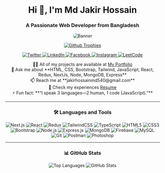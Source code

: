 <h1 align="center">Hi 👋, I'm Md Jakir Hossain</h1>
<h3 align="center">A Passionate Web Developer from Bangladesh</h3>

<!-- Banner Section -->
<p align="center">
  <img src="https://i.ibb.co.com/f9n1Ngt/banner-Github.jpg" alt="Banner" style="max-width: 100%; height: auto; border-radius: 10px;">
</p>

<!-- Profile Trophy -->
<p align="center">
  <a href="https://github.com/ryo-ma/github-profile-trophy">
    <img src="https://github-profile-trophy.vercel.app/?username=jakir540&row=1&column=6&theme=gruvbox&margin-w=15&margin-h=15" alt="Github Trophies"/>
  </a>
</p>

<!-- Social Media Badges -->
<p align="center">
  <a href="https://twitter.com/mdjakir7400" target="_blank">
    <img src="https://img.shields.io/twitter/follow/mdjakir7400?logo=twitter&style=for-the-badge" alt="Twitter" />
  </a>
  <a href="https://linkedin.com/in/md-jakir-hossain-1398741b2" target="_blank">
    <img src="https://img.shields.io/badge/-LinkedIn-blue?style=for-the-badge&logo=linkedin" alt="LinkedIn" />
  </a>
  <a href="https://fb.com/md.jakirhasan.9279" target="_blank">
    <img src="https://img.shields.io/badge/Facebook-1877F2?style=for-the-badge&logo=facebook&logoColor=white" alt="Facebook" />
  </a>
  <a href="https://instagram.com/md.jakirhasan.9279" target="_blank">
    <img src="https://img.shields.io/badge/Instagram-E4405F?style=for-the-badge&logo=instagram&logoColor=white" alt="Instagram" />
  </a>
  <a href="https://leetcode.com/MdJakirHossain/" target="_blank">
    <img src="https://img.shields.io/badge/-LeetCode-FFA116?style=for-the-badge&logo=leetCode&logoColor=white" alt="LeetCode" />
  </a>
</p>

<!-- About Me -->
<p align="center"> 
  👨‍💻 All of my projects are available at <a href="https://jakir-hossain-md.netlify.app/">My Portfolio</a><br>
  💬 Ask me about **HTML, CSS, Bootstrap, Tailwind, JavaScript, React, Redux, NextJs, Node, MongoDB, Express**<br>
  📫 Reach me at **jakirhossainmd540@gmail.com**<br>
  📄 Check my experiences <a href="https://drive.google.com/file/d/1LmH4xWUHbw708xgyrMjA3R0Dbzx64B86/view?usp=sharing" target="_blank">Resume</a><br>
  ⚡ Fun fact: **"I speak 3 languages—2 human, 1 code (JavaScript)."**
</p>

<hr>

<h3 align="center">🛠 Languages and Tools</h3>

<p align="center">
  <img src="https://img.shields.io/badge/-Next.js-black?logo=next.js&style=for-the-badge" alt="Next.js" />
  <img src="https://img.shields.io/badge/-React-black?logo=react&style=for-the-badge" alt="React" />
  <img src="https://img.shields.io/badge/-Redux-black?logo=redux&style=for-the-badge" alt="Redux" />
  <img src="https://img.shields.io/badge/-TailwindCSS-black?logo=tailwindcss&style=for-the-badge" alt="TailwindCSS" />
  <img src="https://img.shields.io/badge/-TypeScript-black?logo=typescript&style=for-the-badge" alt="TypeScript" />
  <img src="https://img.shields.io/badge/-HTML5-black?logo=html5&style=for-the-badge" alt="HTML5" />
  <img src="https://img.shields.io/badge/-CSS3-black?logo=css3&style=for-the-badge" alt="CSS3" />
  <img src="https://img.shields.io/badge/-Bootstrap-black?logo=bootstrap&style=for-the-badge" alt="Bootstrap" />
  <img src="https://img.shields.io/badge/-Node.js-black?logo=node.js&style=for-the-badge" alt="Node.js" />
  <img src="https://img.shields.io/badge/-Express.js-black?logo=express&style=for-the-badge" alt="Express.js" />
  <img src="https://img.shields.io/badge/-MongoDB-black?logo=mongodb&style=for-the-badge" alt="MongoDB" />
  <img src="https://img.shields.io/badge/-Firebase-black?logo=firebase&style=for-the-badge" alt="Firebase" />
  <img src="https://img.shields.io/badge/-MySQL-black?logo=mysql&style=for-the-badge" alt="MySQL" />
  <img src="https://img.shields.io/badge/-Git-black?logo=git&style=for-the-badge" alt="Git" />
  <img src="https://img.shields.io/badge/-Postman-black?logo=postman&style=for-the-badge" alt="Postman" />
  <img src="https://img.shields.io/badge/-Photoshop-black?logo=adobe-photoshop&style=for-the-badge" alt="Photoshop" />
</p>

<hr>

<!-- GitHub Stats -->
<h3 align="center">📊 GitHub Stats</h3>

<div align="center">
  <img src="https://github-readme-stats.vercel.app/api/top-langs/?username=jakir540&layout=compact&theme=radical&hide_border=true" alt="Top Languages" />
  <img src="https://github-readme-stats.vercel.app/api?username=jakir540&show_icons=true&theme=radical&hide_border=true" alt="GitHub Stats" />
</div>
